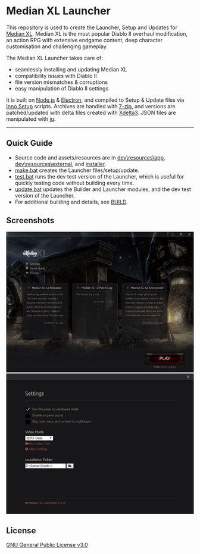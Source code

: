 # Median XL Launcher

This repository is used to create the Launcher, Setup and Updates for [Median XL](https://www.median-xl.com/). Median XL is the most popular Diablo II overhaul modification, an action RPG with extensive endgame content, deep character customisation and challenging gameplay.

The Median XL Launcher takes care of:
* seamlessly installing and updating Median XL
* compatibility issues with Diablo II
* file version mismatches & corruptions
* easy manipulation of Diablo II settings

It is built on [Node.js](https://nodejs.org/) & [Electron](https://electronjs.org/), and compiled to Setup & Update files via [Inno Setup](http://www.jrsoftware.org/isinfo.php) scripts. Archives are handled with [7-zip](https://www.7-zip.org/), and versions are patched/updated with delta files created with [Xdelta3](http://xdelta.org/). JSON files are manipulated with [jq](https://stedolan.github.io/jq/).

____

## Quick Guide

* Source code and assets/resources are in [dev\resources\app](dev\resources\app), [dev\resources\external](dev\resources\external), and [installer](installer).  
* [make.bat](make.bat) creates the Launcher files/setup/update.  
* [test.bat](test.bat) runs the dev test version of the Launcher, which is useful for quickly testing code without building every time.  
* [update.bat](update.bat) updates the Builder and Launcher modules, and the dev test version of the Launcher.  
* For additional building and details, see [BUILD](BUILD.md).

## Screenshots
![Median XL Launcher window screenshot](Screenshot.jpg "Median XL Launcher window screenshot")  
![Median XL Launcher settings window screenshot](Screenshot2.jpg "Median XL Launcher settings window screenshot")

## License
[GNU General Public License v3.0](LICENCE)